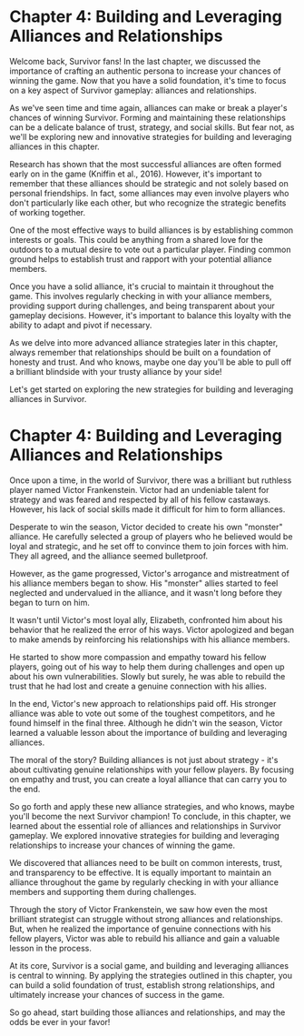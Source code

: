 # Chapter 4: Building and Leveraging Alliances and Relationships

Welcome back, Survivor fans! In the last chapter, we discussed the importance of crafting an authentic persona to increase your chances of winning the game. Now that you have a solid foundation, it's time to focus on a key aspect of Survivor gameplay: alliances and relationships.

As we've seen time and time again, alliances can make or break a player's chances of winning Survivor. Forming and maintaining these relationships can be a delicate balance of trust, strategy, and social skills. But fear not, as we'll be exploring new and innovative strategies for building and leveraging alliances in this chapter.

Research has shown that the most successful alliances are often formed early on in the game (Kniffin et al., 2016). However, it's important to remember that these alliances should be strategic and not solely based on personal friendships. In fact, some alliances may even involve players who don't particularly like each other, but who recognize the strategic benefits of working together.

One of the most effective ways to build alliances is by establishing common interests or goals. This could be anything from a shared love for the outdoors to a mutual desire to vote out a particular player. Finding common ground helps to establish trust and rapport with your potential alliance members.

Once you have a solid alliance, it's crucial to maintain it throughout the game. This involves regularly checking in with your alliance members, providing support during challenges, and being transparent about your gameplay decisions. However, it's important to balance this loyalty with the ability to adapt and pivot if necessary.

As we delve into more advanced alliance strategies later in this chapter, always remember that relationships should be built on a foundation of honesty and trust. And who knows, maybe one day you'll be able to pull off a brilliant blindside with your trusty alliance by your side!

Let's get started on exploring the new strategies for building and leveraging alliances in Survivor.
# Chapter 4: Building and Leveraging Alliances and Relationships

Once upon a time, in the world of Survivor, there was a brilliant but ruthless player named Victor Frankenstein. Victor had an undeniable talent for strategy and was feared and respected by all of his fellow castaways. However, his lack of social skills made it difficult for him to form alliances.

Desperate to win the season, Victor decided to create his own "monster" alliance. He carefully selected a group of players who he believed would be loyal and strategic, and he set off to convince them to join forces with him. They all agreed, and the alliance seemed bulletproof.

However, as the game progressed, Victor's arrogance and mistreatment of his alliance members began to show. His "monster" allies started to feel neglected and undervalued in the alliance, and it wasn't long before they began to turn on him.

It wasn't until Victor's most loyal ally, Elizabeth, confronted him about his behavior that he realized the error of his ways. Victor apologized and began to make amends by reinforcing his relationships with his alliance members.

He started to show more compassion and empathy toward his fellow players, going out of his way to help them during challenges and open up about his own vulnerabilities. Slowly but surely, he was able to rebuild the trust that he had lost and create a genuine connection with his allies.

In the end, Victor's new approach to relationships paid off. His stronger alliance was able to vote out some of the toughest competitors, and he found himself in the final three. Although he didn't win the season, Victor learned a valuable lesson about the importance of building and leveraging alliances.

The moral of the story? Building alliances is not just about strategy - it's about cultivating genuine relationships with your fellow players. By focusing on empathy and trust, you can create a loyal alliance that can carry you to the end.

So go forth and apply these new alliance strategies, and who knows, maybe you'll become the next Survivor champion!
To conclude, in this chapter, we learned about the essential role of alliances and relationships in Survivor gameplay. We explored innovative strategies for building and leveraging relationships to increase your chances of winning the game.

We discovered that alliances need to be built on common interests, trust, and transparency to be effective. It is equally important to maintain an alliance throughout the game by regularly checking in with your alliance members and supporting them during challenges.

Through the story of Victor Frankenstein, we saw how even the most brilliant strategist can struggle without strong alliances and relationships. But, when he realized the importance of genuine connections with his fellow players, Victor was able to rebuild his alliance and gain a valuable lesson in the process.

At its core, Survivor is a social game, and building and leveraging alliances is central to winning. By applying the strategies outlined in this chapter, you can build a solid foundation of trust, establish strong relationships, and ultimately increase your chances of success in the game.

So go ahead, start building those alliances and relationships, and may the odds be ever in your favor!